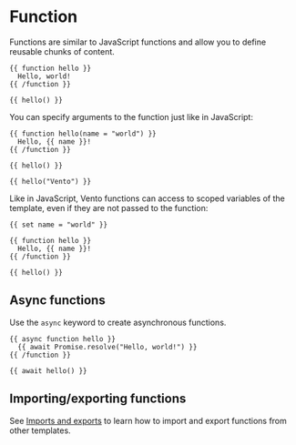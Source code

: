 # Function

Functions are similar to JavaScript functions and allow you to define reusable
chunks of content.

```vto
{{ function hello }}
  Hello, world!
{{ /function }}

{{ hello() }}
```

You can specify arguments to the function just like in JavaScript:

```vto
{{ function hello(name = "world") }}
  Hello, {{ name }}!
{{ /function }}

{{ hello() }}

{{ hello("Vento") }}
```

Like in JavaScript, Vento functions can access to scoped variables of the
template, even if they are not passed to the function:

```vto
{{ set name = "world" }}

{{ function hello }}
  Hello, {{ name }}!
{{ /function }}

{{ hello() }}
```

## Async functions

Use the `async` keyword to create asynchronous functions.

```vto
{{ async function hello }}
  {{ await Promise.resolve("Hello, world!") }}
{{ /function }}

{{ await hello() }}
```

## Importing/exporting functions

See [Imports and exports](./10.import-export.md) to learn how to import and export
functions from other templates.

